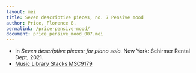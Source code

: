 ```yaml
---
layout: mei
title: Seven descriptive pieces, no. 7 Pensive mood
author: Price, Florence B.
permalink: /price-pensive-mood/
document: price_pensive_mood_007.mei
---
```


- In *Seven descriptive pieces: for piano solo.* New York: Schirmer Rental Dept, 2021.
- <a href="https://tufts-primo.hosted.exlibrisgroup.com/permalink/f/bnf7qa/01TUN_ALMA21281768780003851" target="_blank">Music Library Stacks MSC9179</a>
